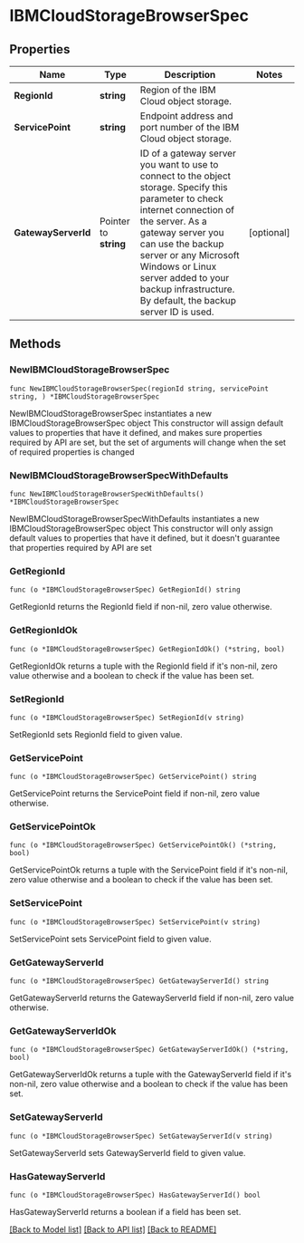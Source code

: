 # IBMCloudStorageBrowserSpec

## Properties

Name | Type | Description | Notes
------------ | ------------- | ------------- | -------------
**RegionId** | **string** | Region of the IBM Cloud object storage. | 
**ServicePoint** | **string** | Endpoint address and port number of the IBM Cloud object storage. | 
**GatewayServerId** | Pointer to **string** | ID of a gateway server you want to use to connect to the object storage. Specify this parameter to check internet connection of the server. As a gateway server you can use the backup server or any Microsoft Windows or Linux server added to your backup infrastructure. By default, the backup server ID is used. | [optional] 

## Methods

### NewIBMCloudStorageBrowserSpec

`func NewIBMCloudStorageBrowserSpec(regionId string, servicePoint string, ) *IBMCloudStorageBrowserSpec`

NewIBMCloudStorageBrowserSpec instantiates a new IBMCloudStorageBrowserSpec object
This constructor will assign default values to properties that have it defined,
and makes sure properties required by API are set, but the set of arguments
will change when the set of required properties is changed

### NewIBMCloudStorageBrowserSpecWithDefaults

`func NewIBMCloudStorageBrowserSpecWithDefaults() *IBMCloudStorageBrowserSpec`

NewIBMCloudStorageBrowserSpecWithDefaults instantiates a new IBMCloudStorageBrowserSpec object
This constructor will only assign default values to properties that have it defined,
but it doesn't guarantee that properties required by API are set

### GetRegionId

`func (o *IBMCloudStorageBrowserSpec) GetRegionId() string`

GetRegionId returns the RegionId field if non-nil, zero value otherwise.

### GetRegionIdOk

`func (o *IBMCloudStorageBrowserSpec) GetRegionIdOk() (*string, bool)`

GetRegionIdOk returns a tuple with the RegionId field if it's non-nil, zero value otherwise
and a boolean to check if the value has been set.

### SetRegionId

`func (o *IBMCloudStorageBrowserSpec) SetRegionId(v string)`

SetRegionId sets RegionId field to given value.


### GetServicePoint

`func (o *IBMCloudStorageBrowserSpec) GetServicePoint() string`

GetServicePoint returns the ServicePoint field if non-nil, zero value otherwise.

### GetServicePointOk

`func (o *IBMCloudStorageBrowserSpec) GetServicePointOk() (*string, bool)`

GetServicePointOk returns a tuple with the ServicePoint field if it's non-nil, zero value otherwise
and a boolean to check if the value has been set.

### SetServicePoint

`func (o *IBMCloudStorageBrowserSpec) SetServicePoint(v string)`

SetServicePoint sets ServicePoint field to given value.


### GetGatewayServerId

`func (o *IBMCloudStorageBrowserSpec) GetGatewayServerId() string`

GetGatewayServerId returns the GatewayServerId field if non-nil, zero value otherwise.

### GetGatewayServerIdOk

`func (o *IBMCloudStorageBrowserSpec) GetGatewayServerIdOk() (*string, bool)`

GetGatewayServerIdOk returns a tuple with the GatewayServerId field if it's non-nil, zero value otherwise
and a boolean to check if the value has been set.

### SetGatewayServerId

`func (o *IBMCloudStorageBrowserSpec) SetGatewayServerId(v string)`

SetGatewayServerId sets GatewayServerId field to given value.

### HasGatewayServerId

`func (o *IBMCloudStorageBrowserSpec) HasGatewayServerId() bool`

HasGatewayServerId returns a boolean if a field has been set.


[[Back to Model list]](../README.md#documentation-for-models) [[Back to API list]](../README.md#documentation-for-api-endpoints) [[Back to README]](../README.md)


